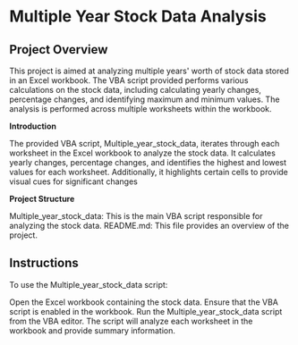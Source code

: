 # Multiple Year Stock Data Analysis

## Project Overview
This project is aimed at analyzing multiple years' worth of stock data stored in an Excel workbook. The VBA script provided performs various calculations on the stock data, including calculating yearly changes, percentage changes, and identifying maximum and minimum values. The analysis is performed across multiple worksheets within the workbook.

**Introduction**

The provided VBA script, Multiple_year_stock_data, iterates through each worksheet in the Excel workbook to analyze the stock data. It calculates yearly changes, percentage changes, and identifies the highest and lowest values for each worksheet. Additionally, it highlights certain cells to provide visual cues for significant changes

**Project Structure**

Multiple_year_stock_data: This is the main VBA script responsible for analyzing the stock data.
README.md: This file provides an overview of the project.


## Instructions
To use the Multiple_year_stock_data script:

Open the Excel workbook containing the stock data.
Ensure that the VBA script is enabled in the workbook.
Run the Multiple_year_stock_data script from the VBA editor.
The script will analyze each worksheet in the workbook and provide summary information.
